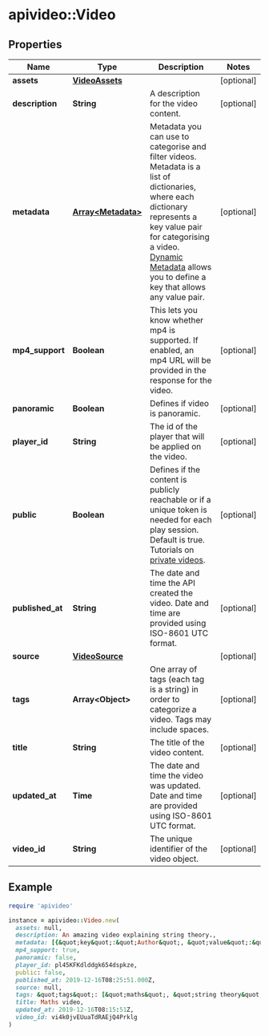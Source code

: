 # apivideo::Video

## Properties

| Name | Type | Description | Notes |
| ---- | ---- | ----------- | ----- |
| **assets** | [**VideoAssets**](VideoAssets.md) |  | [optional] |
| **description** | **String** | A description for the video content.  | [optional] |
| **metadata** | [**Array&lt;Metadata&gt;**](Metadata.md) | Metadata you can use to categorise and filter videos. Metadata is a list of dictionaries, where each dictionary represents a key value pair for categorising a video. [Dynamic Metadata](https://api.video/blog/endpoints/dynamic-metadata) allows you to define a key that allows any value pair.  | [optional] |
| **mp4_support** | **Boolean** | This lets you know whether mp4 is supported. If enabled, an mp4 URL will be provided in the response for the video.  | [optional] |
| **panoramic** | **Boolean** | Defines if video is panoramic.  | [optional] |
| **player_id** | **String** | The id of the player that will be applied on the video.  | [optional] |
| **public** | **Boolean** | Defines if the content is publicly reachable or if a unique token is needed for each play session. Default is true. Tutorials on [private videos](https://api.video/blog/endpoints/private-videos).  | [optional] |
| **published_at** | **String** | The date and time the API created the video. Date and time are provided using ISO-8601 UTC format. | [optional] |
| **source** | [**VideoSource**](VideoSource.md) |  | [optional] |
| **tags** | **Array&lt;Object&gt;** | One array of tags (each tag is a string) in order to categorize a video. Tags may include spaces.   | [optional] |
| **title** | **String** | The title of the video content.  | [optional] |
| **updated_at** | **Time** | The date and time the video was updated. Date and time are provided using ISO-8601 UTC format. | [optional] |
| **video_id** | **String** | The unique identifier of the video object. | [optional] |

## Example

```ruby
require 'apivideo'

instance = apivideo::Video.new(
  assets: null,
  description: An amazing video explaining string theory.,
  metadata: [{&quot;key&quot;:&quot;Author&quot;, &quot;value&quot;:&quot;John Doe&quot;}, {&quot;key&quot;:&quot;Format&quot;, &quot;value&quot;:&quot;Tutorial&quot;}],
  mp4_support: true,
  panoramic: false,
  player_id: pl45KFKdlddgk654dspkze,
  public: false,
  published_at: 2019-12-16T08:25:51.000Z,
  source: null,
  tags: &quot;tags&quot;: [&quot;maths&quot;, &quot;string theory&quot;, &quot;video&quot;],
  title: Maths video,
  updated_at: 2019-12-16T08:15:51Z,
  video_id: vi4k0jvEUuaTdRAEjQ4Prklg
)
```

